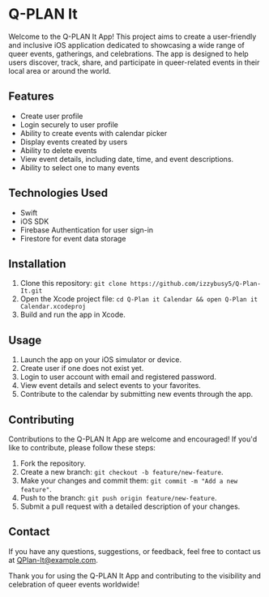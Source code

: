 # Q-PLAN It

Welcome to the Q-PLAN It App! This project aims to create a user-friendly and inclusive iOS application dedicated to showcasing a wide range of queer events, gatherings, and celebrations. The app is designed to help users discover, track, share, and participate in queer-related events in their local area or around the world.

## Features

- Create user profile
- Login securely to user profile
- Ability to create events with calendar picker
- Display events created by users
- Ability to delete events
- View event details, including date, time, and event descriptions.
- Ability to select one to many events 

## Technologies Used

- Swift
- iOS SDK
- Firebase Authentication for user sign-in
- Firestore for event data storage

## Installation
1. Clone this repository: `git clone https://github.com/izzybusy5/Q-Plan-It.git`
2. Open the Xcode project file: `cd Q-Plan it Calendar && open Q-Plan it Calendar.xcodeproj`
4. Build and run the app in Xcode.

## Usage

1. Launch the app on your iOS simulator or device.
2. Create user if one does not exist yet.
3. Login to user account with email and registered password.
4. View event details and select events to your favorites.
5. Contribute to the calendar by submitting new events through the app.

## Contributing

Contributions to the Q-PLAN It App are welcome and encouraged! If you'd like to contribute, please follow these steps:

1. Fork the repository.
2. Create a new branch: `git checkout -b feature/new-feature`.
3. Make your changes and commit them: `git commit -m "Add a new feature"`.
4. Push to the branch: `git push origin feature/new-feature`.
5. Submit a pull request with a detailed description of your changes.

## Contact

If you have any questions, suggestions, or feedback, feel free to contact us at QPlan-It@example.com.

Thank you for using the Q-PLAN It App and contributing to the visibility and celebration of queer events worldwide!
